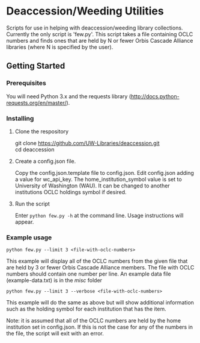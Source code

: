 # Deaccession/Weeding Utilities
Scripts for use in helping with deaccession/weeding library collections. Currently the only script is 'few.py'. This script takes a file containing OCLC numbers and finds ones that are held by N or fewer Orbis Cascade Alliance libraries (where N is specified by the user).  

## Getting Started

### Prerequisites

You will need Python 3.x and the requests library (http://docs.python-requests.org/en/master/).  

### Installing

1. Clone the respository

    git clone https://github.com/UW-Libraries/deaccession.git  
    cd deaccession  

2. Create a config.json file.

    Copy the config.json.template file to config.json. Edit config.json adding a value for wc_api_key. The home_institution_symbol value is set to University of Washington (WAU). It can be changed to another institutions OCLC holdings symbol if desired.   

3. Run the script

    Enter ```python few.py -h``` at the command line. Usage instructions will appear.  

### Example usage

```python few.py --limit 3 <file-with-oclc-numbers>```   

This example will display all of the OCLC numbers from the given file that are held by 3 or fewer Orbis Cascade Alliance members. The file with OCLC numbers should contain one number per line. An example data file (example-data.txt) is in the *misc* folder  

```python few.py --limit 3 --verbose <file-with-oclc-numbers>```   

This example will do the same as above but will show additional information such as the holding symbol for each institution that has the item.  

Note: it is assumed that all of the OCLC numbers are held by the home institution set in config.json. If this is not the case for any of the numbers in the file, the script will exit with an error.  

